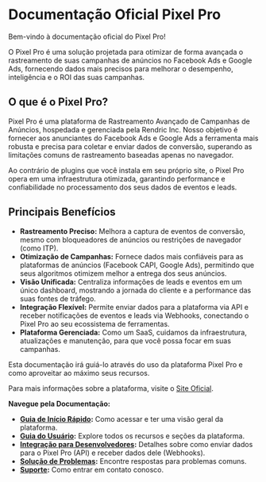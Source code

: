 # Documentação Oficial Pixel Pro

Bem-vindo à documentação oficial do Pixel Pro!

O Pixel Pro é uma solução projetada para otimizar de forma avançada o rastreamento de suas campanhas de anúncios no Facebook Ads e Google Ads, fornecendo dados mais precisos para melhorar o desempenho, inteligência e o ROI das suas campanhas.

## O que é o Pixel Pro?

Pixel Pro é uma plataforma de Rastreamento Avançado de Campanhas de Anúncios, hospedada e gerenciada pela Rendric Inc. Nosso objetivo é fornecer aos anunciantes do Facebook Ads e Google Ads a ferramenta mais robusta e precisa para coletar e enviar dados de conversão, superando as limitações comuns de rastreamento baseadas apenas no navegador.

Ao contrário de plugins que você instala em seu próprio site, o Pixel Pro opera em uma infraestrutura otimizada, garantindo performance e confiabilidade no processamento dos seus dados de eventos e leads.

## Principais Benefícios

*   **Rastreamento Preciso:** Melhora a captura de eventos de conversão, mesmo com bloqueadores de anúncios ou restrições de navegador (como ITP).
*   **Otimização de Campanhas:** Fornece dados mais confiáveis para as plataformas de anúncios (Facebook CAPI, Google Ads), permitindo que seus algoritmos otimizem melhor a entrega dos seus anúncios.
*   **Visão Unificada:** Centraliza informações de leads e eventos em um único dashboard, mostrando a jornada do cliente e a performance das suas fontes de tráfego.
*   **Integração Flexível:** Permite enviar dados para a plataforma via API e receber notificações de eventos e leads via Webhooks, conectando o Pixel Pro ao seu ecossistema de ferramentas.
*   **Plataforma Gerenciada:** Como um SaaS, cuidamos da infraestrutura, atualizações e manutenção, para que você possa focar em suas campanhas.

Esta documentação irá guiá-lo através do uso da plataforma Pixel Pro e como aproveitar ao máximo seus recursos.

Para mais informações sobre a plataforma, visite o [Site Oficial](https://pixelpro.rendric.com/).

**Navegue pela Documentação:**

*   **[Guia de Início Rápido](GETTING_STARTED/accessing_platform.md):** Como acessar e ter uma visão geral da plataforma.
*   **[Guia do Usuário](USER_GUIDE/dashboard.md):** Explore todos os recursos e seções da plataforma.
*   **[Integração para Desenvolvedores](DEVELOPER_INTEGRATION/incoming_api.md):** Detalhes sobre como enviar dados para o Pixel Pro (API) e receber dados dele (Webhooks).
*   **[Solução de Problemas](TROUBLESHOOTING/common_issues.md):** Encontre respostas para problemas comuns.
*   **[Suporte](SUPPORT.md):** Como entrar em contato conosco.
